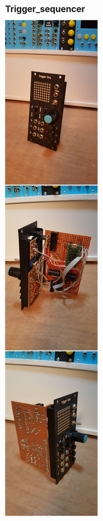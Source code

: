 # Trigger_sequencer

<img src="https://raw.githubusercontent.com/PierreIsCoding/trigger_sequencer/main/images/20210212_231106.jpg" width="300" />
<img src="https://raw.githubusercontent.com/PierreIsCoding/trigger_sequencer/main/images/20210212_231030.jpg" width="300" />
<img src="https://raw.githubusercontent.com/PierreIsCoding/trigger_sequencer/main/images/20210212_231038.jpg" width="300" />



